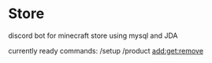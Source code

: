 # Store
discord bot for minecraft store using mysql and JDA

currently ready commands:
/setup
/product <add:get:remove>
